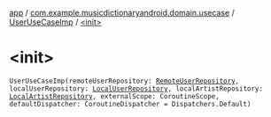 [app](../../index.md) / [com.example.musicdictionaryandroid.domain.usecase](../index.md) / [UserUseCaseImp](index.md) / [&lt;init&gt;](./-init-.md)

# &lt;init&gt;

`UserUseCaseImp(remoteUserRepository: `[`RemoteUserRepository`](../../com.example.data.repository/-remote-user-repository/index.md)`, localUserRepository: `[`LocalUserRepository`](../../com.example.data.repository/-local-user-repository/index.md)`, localArtistRepository: `[`LocalArtistRepository`](../../com.example.data.repository/-local-artist-repository/index.md)`, externalScope: CoroutineScope, defaultDispatcher: CoroutineDispatcher = Dispatchers.Default)`